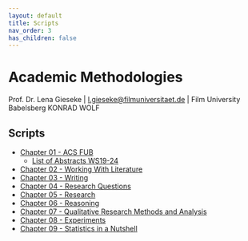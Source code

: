 ```yaml
---
layout: default
title: Scripts
nav_order: 3
has_children: false
---
```


# Academic Methodologies

Prof. Dr. Lena Gieseke \| l.gieseke@filmuniversitaet.de \| Film University Babelsberg KONRAD WOLF


## Scripts

* [Chapter 01 - ACS FUB](am_01_conference_script.md)
    * [List of Abstracts WS19-24](am_abstracts.md)
* [Chapter 02 - Working With Literature](am_02_literature_script.md)
* [Chapter 03 - Writing](am_03_writing_script.md)
* [Chapter 04 - Research Questions](./am_04_questions_script.md)
* [Chapter 05 - Research](am_05_research_script.md)
* [Chapter 06 - Reasoning](am_06_reasoning_script.md)
* [Chapter 07 - Qualitative Research Methods and Analysis](./am_07_qualitativeresearch_script.md)
* [Chapter 08 - Experiments](./am_08_experiments_script.md)
* [Chapter 09 - Statistics in a Nutshell](./am_09_statistics_script.md)


  
<!-- 
  

* [Chapter 04 - HCI and Research Questions](am_04_hci_script.md)



* [Chapter 10 - Publishing](am_10_publishing_script.md) 
  
-->
